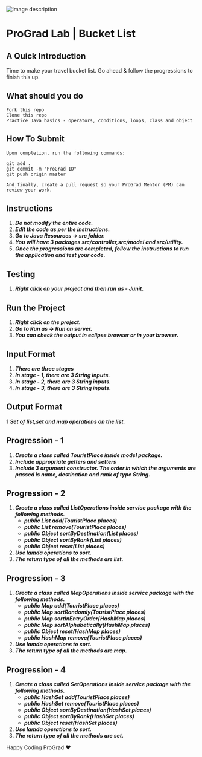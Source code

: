 ![Image description](https://i1.faceprep.in/ProGrad/face-logo-resized.png)

# ProGrad Lab | Bucket List

## A Quick Introduction

Time to make your travel bucket list. Go ahead & follow the progressions to finish this up.

## What should you do
```
Fork this repo
Clone this repo
Practice Java basics - operators, conditions, loops, class and object
```

## How To Submit
```
Upon completion, run the following commands:

git add .
git commit -m "ProGrad ID"
git push origin master

And finally, create a pull request so your ProGrad Mentor (PM) can review your work.
```

## Instructions

1. ***Do not modify the entire code.***
2. ***Edit the code as per the instructions.***
3. ***Go to Java Resources -> src folder.***
4. ***You will have 3 packages src/controller,src/model and src/utility.***
5. ***Once the progressions are completed, follow the instructions to run the application and test your code.***


## Testing
1. ***Right click on your project and then run as - Junit.***
 
 
## Run the Project
1. ***Right click on the project.***
2. ***Go to Run as -> Run on server.***
3. ***You can check the output in eclipse browser or in your browser.***


## Input Format
1. ***There are three stages***
2. ***In stage - 1, there are 3 String inputs.***
3. ***In stage - 2, there are 3 String inputs.***
4. ***In stage - 3, there are 3 String inputs.***


## Output Format
1 ***Set of list,set and map operations on the list.***


## Progression - 1
1. ***Create a class called TouristPlace inside model package.***
2. ***Include appropriate getters and setters***
3. ***Include 3 argument constructor. The order in which the arguments are passed is name, destination and rank of type String.***


## Progression - 2
1. ***Create a class called ListOperations inside service package with the following methods.***
   - ***public List<TouristPlace> add(TouristPlace places)***
   - ***public List<TouristPlace> remove(TouristPlace places)***
   - ***public Object sortByDestination(List<TouristPlace> places)***
   - ***public Object sortByRank(List<TouristPlace> places)***
   - ***public Object reset(List<TouristPlace> places)***
2. ***Use lamda operations to sort.***
3. ***The return type of all the methods are list.***


## Progression - 3
1. ***Create a class called MapOperations inside service package with the following methods.***
   - ***public Map<TouristPlace> add(TouristPlace places)***
   - ***public Map<TouristPlace> sortRandomly(TouristPlace places)***
   - ***public Map<TouristPlace> sortInEntryOrder(HashMap<TouristPlace> places)***
   - ***public Map<TouristPlace> sortAlphabetically(HashMap<TouristPlace> places)***
   - ***public Object reset(HashMap<TouristPlace> places)***
   - ***public HashMap<TouristPlace> remove(TouristPlace places)***
2. ***Use lamda operations to sort.***
3. ***The return type of all the methods are map.***
 
 
 ## Progression - 4
1. ***Create a class called SetOperations inside service package with the following methods.***
   - ***public HashSet<TouristPlace> add(TouristPlace places)***
   - ***public HashSet<TouristPlace> remove(TouristPlace places)***
   - ***public Object sortByDestination(HashSet<TouristPlace> places)***
   - ***public Object sortByRank(HashSet<TouristPlace> places)***
   - ***public Object reset(HashSet<TouristPlace> places)***
2. ***Use lamda operations to sort.***
3. ***The return type of all the methods are set.***


Happy Coding ProGrad ❤️

